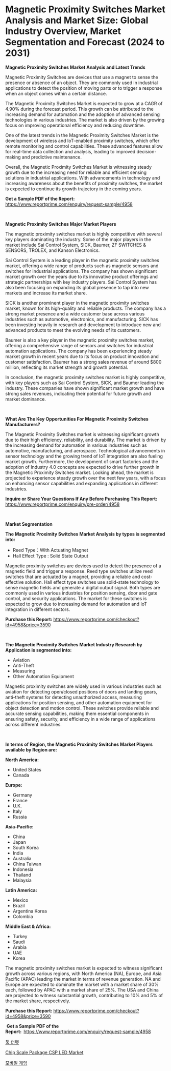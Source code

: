 <p><h1>Magnetic Proximity Switches Market Analysis and Market Size: Global Industry Overview, Market Segmentation and Forecast (2024 to 2031)</h1></p><p><strong>Magnetic Proximity Switches Market Analysis and Latest Trends</strong></p>
<p><p>Magnetic Proximity Switches are devices that use a magnet to sense the presence or absence of an object. They are commonly used in industrial applications to detect the position of moving parts or to trigger a response when an object comes within a certain distance.</p><p>The Magnetic Proximity Switches Market is expected to grow at a CAGR of 4.90% during the forecast period. This growth can be attributed to the increasing demand for automation and the adoption of advanced sensing technologies in various industries. The market is also driven by the growing focus on improving operational efficiency and reducing downtime.</p><p>One of the latest trends in the Magnetic Proximity Switches Market is the development of wireless and IoT-enabled proximity switches, which offer remote monitoring and control capabilities. These advanced features allow for real-time data collection and analysis, leading to improved decision-making and predictive maintenance.</p><p>Overall, the Magnetic Proximity Switches Market is witnessing steady growth due to the increasing need for reliable and efficient sensing solutions in industrial applications. With advancements in technology and increasing awareness about the benefits of proximity switches, the market is expected to continue its growth trajectory in the coming years.</p></p>
<p><strong>Get a Sample PDF of the Report:&nbsp;</strong> <a href="https://www.reportprime.com/enquiry/request-sample/4958">https://www.reportprime.com/enquiry/request-sample/4958</a></p>
<p>&nbsp;</p>
<p><strong>Magnetic Proximity Switches Major Market Players</strong></p>
<p><p>The magnetic proximity switches market is highly competitive with several key players dominating the industry. Some of the major players in the market include Sai Control System, SICK, Baumer, ZF SWITCHES & SENSORS, TROLEX, and Kanson Electronics.</p><p>Sai Control System is a leading player in the magnetic proximity switches market, offering a wide range of products such as magnetic sensors and switches for industrial applications. The company has shown significant market growth over the years due to its innovative product offerings and strategic partnerships with key industry players. Sai Control System has also been focusing on expanding its global presence to tap into new markets and increase its market share.</p><p>SICK is another prominent player in the magnetic proximity switches market, known for its high-quality and reliable products. The company has a strong market presence and a wide customer base across various industries such as automotive, electronics, and manufacturing. SICK has been investing heavily in research and development to introduce new and advanced products to meet the evolving needs of its customers.</p><p>Baumer is also a key player in the magnetic proximity switches market, offering a comprehensive range of sensors and switches for industrial automation applications. The company has been experiencing steady market growth in recent years due to its focus on product innovation and customer satisfaction. Baumer has a strong sales revenue of around $800 million, reflecting its market strength and growth potential.</p><p>In conclusion, the magnetic proximity switches market is highly competitive, with key players such as Sai Control System, SICK, and Baumer leading the industry. These companies have shown significant market growth and have strong sales revenues, indicating their potential for future growth and market dominance.</p></p>
<p>&nbsp;</p>
<p><strong>What Are The Key Opportunities For Magnetic Proximity Switches Manufacturers?</strong></p>
<p><p>The Magnetic Proximity Switches market is witnessing significant growth due to their high efficiency, reliability, and durability. The market is driven by the increasing demand for automation in various industries such as automotive, manufacturing, and aerospace. Technological advancements in sensor technology and the growing trend of IoT integration are also fueling market growth. Furthermore, the development of smart factories and the adoption of Industry 4.0 concepts are expected to drive further growth in the Magnetic Proximity Switches market. Looking ahead, the market is projected to experience steady growth over the next few years, with a focus on enhancing sensor capabilities and expanding applications in different industries.</p></p>
<p><strong>Inquire or Share Your Questions If Any Before Purchasing This Report:</strong> <a href="https://www.reportprime.com/enquiry/pre-order/4958">https://www.reportprime.com/enquiry/pre-order/4958</a></p>
<p>&nbsp;</p>
<p><strong>Market Segmentation</strong></p>
<p><strong>The Magnetic Proximity Switches Market Analysis by types is segmented into:</strong></p>
<p><ul><li>Reed Type：With Actuating Magnet</li><li>Hall Effect Type : Solid State Output</li></ul></p>
<p><p>Magnetic proximity switches are devices used to detect the presence of a magnetic field and trigger a response. Reed type switches utilize reed switches that are actuated by a magnet, providing a reliable and cost-effective solution. Hall effect type switches use solid-state technology to sense magnetic fields and generate a digital output signal. Both types are commonly used in various industries for position sensing, door and gate control, and security applications. The market for these switches is expected to grow due to increasing demand for automation and IoT integration in different sectors.</p></p>
<p><strong>Purchase this Report:&nbsp;</strong><a href="https://www.reportprime.com/checkout?id=4958&price=3590">https://www.reportprime.com/checkout?id=4958&price=3590</a></p>
<p>&nbsp;</p>
<p><strong>The Magnetic Proximity Switches Market Industry Research by Application is segmented into:</strong></p>
<p><ul><li>Aviation</li><li>Anti-Theft</li><li>Measuring</li><li>Other Automation Equipment</li></ul></p>
<p><p>Magnetic proximity switches are widely used in various industries such as aviation for detecting open/closed positions of doors and landing gears, anti-theft systems for detecting unauthorized access, measuring applications for position sensing, and other automation equipment for object detection and motion control. These switches provide reliable and accurate sensing capabilities, making them essential components in ensuring safety, security, and efficiency in a wide range of applications across different industries.</p></p>
<p>&nbsp;</p>
<p><strong>In terms of Region, the Magnetic Proximity Switches Market Players available by Region are:</strong></p>
<p>
    <p> <strong> North America: </strong>
        <ul>
            <li>United States</li>
            <li>Canada</li>
        </ul>
        </p> 
    <p> <strong> Europe: </strong>
        <ul>
            <li>Germany</li>
            <li>France</li>
            <li>U.K.</li>
            <li>Italy</li>
            <li>Russia</li>
        </ul>
        </p> 
    <p> <strong> Asia-Pacific: </strong>
        <ul>
            <li>China</li>
            <li>Japan</li>
            <li>South Korea</li>
            <li>India</li>
            <li>Australia</li>
            <li>China Taiwan</li>
            <li>Indonesia</li>
            <li>Thailand</li>
            <li>Malaysia</li>
        </ul>
        </p> 
    <p> <strong> Latin America: </strong>
        <ul>
            <li>Mexico</li>
            <li>Brazil</li>
            <li>Argentina Korea</li>
            <li>Colombia</li>
        </ul>
        </p> 
    <p> <strong> Middle East & Africa: </strong>
        <ul>
            <li>Turkey</li>
            <li>Saudi</li>
            <li>Arabia</li>
            <li>UAE</li>
            <li>Korea</li>
        </ul>
    </p>
    </p>
<p><p>The magnetic proximity switches market is expected to witness significant growth across various regions, with North America (NA), Europe, and Asia Pacific (APAC) leading the market in terms of revenue generation. NA and Europe are expected to dominate the market with a market share of 30% each, followed by APAC with a market share of 25%. The USA and China are projected to witness substantial growth, contributing to 10% and 5% of the market share, respectively.</p></p>
<p><strong>Purchase this Report: </strong><a href="https://www.reportprime.com/checkout?id=4958&price=3590">https://www.reportprime.com/checkout?id=4958&price=3590</a></p>
<p>&nbsp;<strong>Get a Sample PDF of the Report:&nbsp;&nbsp;</strong><a href="https://www.reportprime.com/enquiry/request-sample/4958">https://www.reportprime.com/enquiry/request-sample/4958</a></p>
<p><strong></strong></p>
<p><p><a href="https://medium.com/@bud567768/%ED%88%B4-%ED%84%B0%EB%A0%9B-%EC%8B%9C%EC%9E%A5-%EC%A0%90%EC%9C%A0%EC%9C%A8-%EC%A7%84%ED%99%94-%EB%B0%8F-%EC%8B%9C%EC%9E%A5-%EC%84%B1%EC%9E%A5-%EB%8F%99%ED%96%A5-2024%EB%85%84-2031%EB%85%84-a736a4171fb6">툴 터렛</a></p><p><a href="https://github.com/sofayahoo2023/Market-Research-Report-List-3/blob/main/chip-scale-package-csp-led-market.md">Chip Scale Package CSP LED Market</a></p><p><a href="https://github.com/vss5505pa7z1p/Market-Research-Report-List-1/blob/main/665186814277.md">모바일 게임</a></p></p>